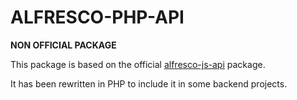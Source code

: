 ALFRESCO-PHP-API
====

**NON OFFICIAL PACKAGE**

This package is based on the official [alfresco-js-api](https://github.com/Alfresco/alfresco-js-api) package.

It has been rewritten in PHP to include it in some backend projects.
